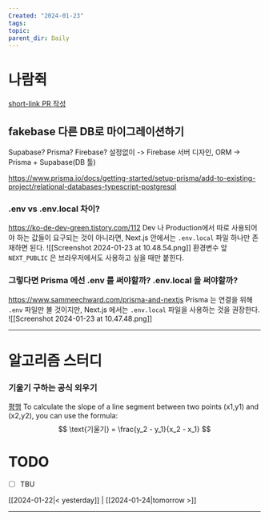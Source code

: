 ```yaml
---
Created: "2024-01-23"
tags: 
topic: 
parent_dir: Daily
---
```

# 나람쥑
[short-link PR 작성](https://github.com/ramgee-zzik-nabi/application/pull/10)
## fakebase 다른 DB로 마이그레이션하기
Supabase? Prisma? Firebase? 
설정없이 -> Firebase 
서버 디자인, ORM -> Prisma + Supabase(DB 툴) 

https://www.prisma.io/docs/getting-started/setup-prisma/add-to-existing-project/relational-databases-typescript-postgresql
### .env vs .env.local 차이?
https://ko-de-dev-green.tistory.com/112
Dev 나 Production에서 따로 사용되어야 하는 값들이 요구되는 것이 아니라면, Next.js 안에서는 `.env.local` 파일 하나만 존재하면 된다.
![[Screenshot 2024-01-23 at 10.48.54.png]]
환경변수 앞 `NEXT_PUBLIC` 은 브라우저에서도 사용하고 싶을 때만 붙힌다.
### 그렇다면 Prisma 에선 .env 를 써야할까? .env.local 을 써야할까?
https://www.sammeechward.com/prisma-and-nextjs
Prisma 는 연결을 위해 `.env` 파일만 볼 것이지만, Next.js 에서는 `.env.local` 파일을 사용하는 것을 권장한다. 
![[Screenshot 2024-01-23 at 10.47.48.png]]

----





# 알고리즘 스터디
### 기울기 구하는 공식 외우기
[평행](https://school.programmers.co.kr/learn/courses/30/lessons/120875)
To calculate the slope of a line segment between two points (x1,y1) and (x2,y2), you can use the formula:
$$
\text{기울기} = \frac{y_2 - y_1}{x_2 - x_1}
$$

# TODO
- [ ] TBU 
  
[[2024-01-22|< yesterday]] | [[2024-01-24|tomorrow >]]  
  
---  
